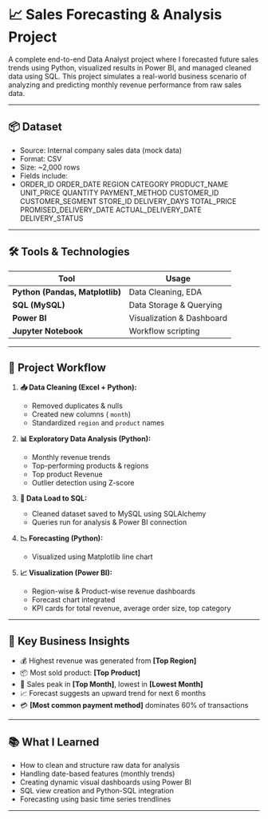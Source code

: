 # 📈 Sales Forecasting & Analysis Project

A complete end-to-end Data Analyst project where I forecasted future sales trends using Python, visualized results in Power BI, and managed cleaned data using SQL. This project simulates a real-world business scenario of analyzing and predicting monthly revenue performance from raw sales data.

---

## 📦 Dataset

- Source: Internal company sales data (mock data)
- Format: CSV
- Size: ~2,000 rows
- Fields include:
- ORDER_ID	ORDER_DATE	REGION	CATEGORY	PRODUCT_NAME	UNIT_PRICE	QUANTITY	PAYMENT_METHOD	CUSTOMER_ID	CUSTOMER_SEGMENT	STORE_ID	DELIVERY_DAYS	TOTAL_PRICE	PROMISED_DELIVERY_DATE	ACTUAL_DELIVERY_DATE	DELIVERY_STATUS

---

## 🛠️ Tools & Technologies

| Tool         | Usage                              |
|--------------|-------------------------------------|
| **Python (Pandas, Matplotlib)** | Data Cleaning, EDA           |
| **SQL (MySQL)**                | Data Storage & Querying       |
| **Power BI**                   | Visualization & Dashboard     |
| **Jupyter Notebook**           | Workflow scripting            |

---

## 🔄 Project Workflow

1. **📥 Data Cleaning (Excel + Python):**
   - Removed duplicates & nulls
   - Created new columns ( `month`)
   - Standardized `region` and `product` names

2. **📊 Exploratory Data Analysis (Python):**
   - Monthly revenue trends
   - Top-performing products & regions
   - Top product Revenue
   - Outlier detection using Z-score

3. **🔁 Data Load to SQL:**
   - Cleaned dataset saved to MySQL using SQLAlchemy
   - Queries run for analysis & Power BI connection

4. **📉 Forecasting (Python):**
   - Visualized using Matplotlib line chart

5. **📈 Visualization (Power BI):**
   - Region-wise & Product-wise revenue dashboards
   - Forecast chart integrated
   - KPI cards for total revenue, average order size, top category

---

## 📌 Key Business Insights

- 💰 Highest revenue was generated from **[Top Region]**
- 📦 Most sold product: **[Top Product]**
- 📅 Sales peak in **[Top Month]**, lowest in **[Lowest Month]**
- 📈 Forecast suggests an upward trend for next 6 months
- 💳 **[Most common payment method]** dominates 60% of transactions

---

## 📚 What I Learned

- How to clean and structure raw data for analysis
- Handling date-based features (monthly trends)
- Creating dynamic visual dashboards using Power BI
- SQL view creation and Python-SQL integration
- Forecasting using basic time series trendlines

---
